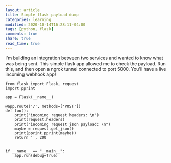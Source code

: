 ```yaml
---
layout: article
title: Simple flask payload dump
categories: learning
modified: 2020-10-14T16:28:11-04:00
tags: [python, flask]
comments: true
share: true
read_time: true
---
```


I'm building an integration between two services and wanted to know what was being sent. This simple flask app allowed me to check the payload. Run this, and then open a ngrok tunnel connected to port 5000. You'll have a live incoming webhook app!

```
from flask import Flask, request
import pprint

app = Flask(__name__)

@app.route('/', methods=['POST']) 
def foo():
    print("incoming request headers: \n")
    print(request.headers)
    print("incoming request json payload: \n")
    maybe = request.get_json()
    print(pprint.pprint(maybe))
    return '', 200


if __name__ == "__main__":
    app.run(debug=True)
```